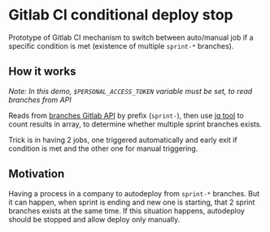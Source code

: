# Gitlab CI conditional deploy stop

Prototype of Gitlab CI mechanism to switch between auto/manual job if a specific condition is met (existence of multiple `sprint-*` branches).

## How it works

*Note: In this demo, `$PERSONAL_ACCESS_TOKEN` variable must be set, to read branches from API*

Reads from [branches Gitlab API](https://docs.gitlab.com/ee/api/branches.html#list-repository-branches) by prefix (`sprint-`), then use [jq tool](https://stedolan.github.io/jq/) to count results in array, to determine whether multiple sprint branches exists.

Trick is in having 2 jobs, one triggered automatically and early exit if condition is met and the other one for manual triggering.

## Motivation

Having a process in a company to autodeploy from `sprint-*` branches. But it can happen, when sprint is ending and new one is starting, that 2 sprint branches exists at the same time. If this situation happens, autodeploy should be stopped and allow deploy only manually.